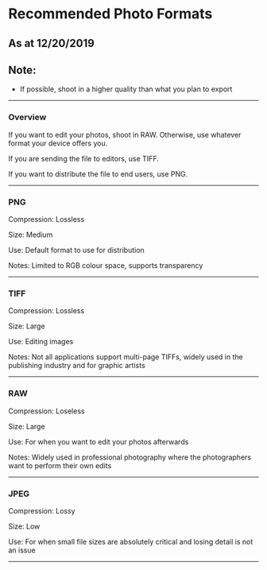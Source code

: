# Recommended Photo Formats
## As at 12/20/2019
## Note:
- If possible, shoot in a higher quality than what you plan to export

---

### Overview
If you want to edit your photos, shoot in RAW. Otherwise, use whatever format your device offers you.

If you are sending the file to editors, use TIFF.

If you want to distribute the file to end users, use PNG.

---

### PNG
Compression: Lossless

Size: Medium

Use: Default format to use for distribution

Notes: Limited to RGB colour space, supports transparency

---

### TIFF
Compression: Lossless

Size: Large

Use: Editing images

Notes: Not all applications support multi-page TIFFs, widely used in the publishing industry and for graphic artists

---

### RAW
Compression: Loseless

Size: Large

Use: For when you want to edit your photos afterwards

Notes: Widely used in professional photography where the photographers want to perform their own edits

---

### JPEG
Compression: Lossy

Size: Low

Use: For when small file sizes are absolutely critical and losing detail is not an issue

---
